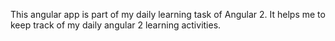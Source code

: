 This angular app is part of my daily learning task of Angular 2. It helps me to keep track of my daily angular 2 learning activities.
